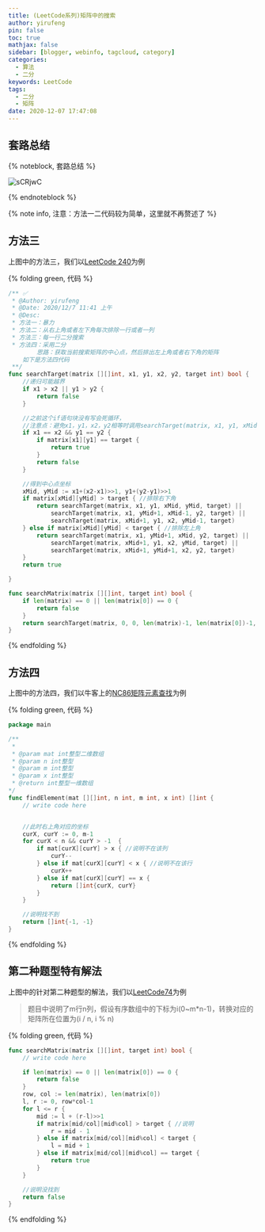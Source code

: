 ```yaml
---
title: (LeetCode系列)矩阵中的搜索
author: yirufeng
pin: false
toc: true
mathjax: false
sidebar: [blogger, webinfo, tagcloud, category]
categories:
  - 算法
  - 二分
keywords: LeetCode
tags:
  - 二分
  - 矩阵
date: 2020-12-07 17:47:08
---
```


## 套路总结

{% noteblock, 套路总结 %}

![sCRjwC](https://cdn.jsdelivr.net/gh/sivanWu0222/ImageHosting@master/uPic/sCRjwC.png)

{% endnoteblock %}

{% note info, 注意：方法一二代码较为简单，这里就不再赘述了  %}

## 方法三
上图中的方法三，我们以[LeetCode 240](https://leetcode-cn.com/problems/search-a-2d-matrix-ii/s)为例

{% folding green, 代码 %}
```go
/** ✅
 * @Author: yirufeng
 * @Date: 2020/12/7 11:41 上午
 * @Desc:
 * 方法一：暴力
 * 方法二：从右上角或者左下角每次排除一行或者一列
 * 方法三：每一行二分搜索
 * 方法四：采用二分
		思路：获取当前搜索矩阵的中心点，然后排出左上角或者右下角的矩阵
	如下是方法四代码
 **/
func searchTarget(matrix [][]int, x1, y1, x2, y2, target int) bool {
	//递归可能越界
	if x1 > x2 || y1 > y2 {
		return false
	}

	//之前这个if语句块没有写会死循环，
	//注意点：避免x1，y1，x2，y2相等时调用searchTarget(matrix, x1, y1, xMid, yMid, target)死循环
	if x1 == x2 && y1 == y2 {
		if matrix[x1][y1] == target {
			return true
		}
		return false
	}

	//得到中心点坐标
	xMid, yMid := x1+(x2-x1)>>1, y1+(y2-y1)>>1
	if matrix[xMid][yMid] > target { //排除右下角
		return searchTarget(matrix, x1, y1, xMid, yMid, target) ||
			searchTarget(matrix, x1, yMid+1, xMid-1, y2, target) ||
			searchTarget(matrix, xMid+1, y1, x2, yMid-1, target)
	} else if matrix[xMid][yMid] < target { //排除左上角
		return searchTarget(matrix, x1, yMid+1, xMid, y2, target) ||
			searchTarget(matrix, xMid+1, y1, x2, yMid, target) ||
			searchTarget(matrix, xMid+1, yMid+1, x2, y2, target)
	}
	return true

}

func searchMatrix(matrix [][]int, target int) bool {
	if len(matrix) == 0 || len(matrix[0]) == 0 {
		return false
	}
	return searchTarget(matrix, 0, 0, len(matrix)-1, len(matrix[0])-1, target)
}

```
{% endfolding %}

<!-- more -->


## 方法四

上图中的方法四，我们以牛客上的[NC86矩阵元素查找](https://www.nowcoder.com/practice/3afe6fabdb2c46ed98f06cfd9a20f2ce?tpId=117&&tqId=35008&rp=1&ru=/ta/job-code-high&qru=/ta/job-code-high/question-ranking)为例

{% folding green, 代码 %}
```go
package main

/**
 * 
 * @param mat int整型二维数组 
 * @param n int整型 
 * @param m int整型 
 * @param x int整型 
 * @return int整型一维数组
*/
func findElement(mat [][]int, n int, m int, x int) []int {
	// write code here


	//此时右上角对应的坐标
	curX, curY := 0, m-1
	for curX < n && curY > -1  {
		if mat[curX][curY] > x { //说明不在该列
			curY--
		} else if mat[curX][curY] < x { //说明不在该行
			curX++
		} else if mat[curX][curY] == x {
			return []int{curX, curY}
		}
	}

	//说明找不到
	return []int{-1, -1}
}
```
{% endfolding %}



## 第二种题型特有解法
上图中的针对第二种题型的解法，我们以[LeetCode74](https://leetcode-cn.com/problems/search-a-2d-matrix/)为例

> 题目中说明了m行n列，假设有序数组中的下标为i(0~m*n-1)，转换对应的矩阵所在位置为(i / n, i % n)

{% folding green, 代码 %}
```go
func searchMatrix(matrix [][]int, target int) bool {
	// write code here

	if len(matrix) == 0 || len(matrix[0]) == 0 {
		return false
	}
	row, col := len(matrix), len(matrix[0])
	l, r := 0, row*col-1
	for l <= r {
		mid := l + (r-l)>>1
		if matrix[mid/col][mid%col] > target { //说明
			r = mid - 1
		} else if matrix[mid/col][mid%col] < target {
			l = mid + 1
		} else if matrix[mid/col][mid%col] == target {
			return true
		}
	}

	//说明没找到
	return false
}
```
{% endfolding %}